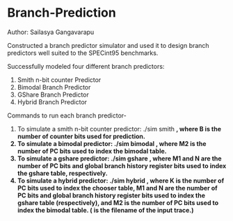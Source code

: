 # Branch-Prediction

Author: Sailasya Gangavarapu

Constructed a branch predictor simulator and used it to design branch predictors well suited to the SPECint95 benchmarks.

  
Successfully modeled four different branch predictors:
  1. Smith n-bit counter Predictor
  2. Bimodal Branch Predictor
  3. GShare Branch Predictor
  4. Hybrid Branch Predictor
  
Commands to run each branch predictor-

  1. To simulate a smith n-bit counter predictor: ./sim smith <B> <tracefile>, where B is the number of counter bits used for prediction.
  2. To simulate a bimodal predictor: ./sim bimodal <M2> <tracefile>, where M2 is the number of PC bits used to index the bimodal table.
  3. To simulate a gshare predictor: ./sim gshare <M1> <N> <tracefile>, where M1 and N are the number of PC bits and global branch history register bits used to 
     index the gshare table, respectively.
  4. To simulate a hybrid predictor: ./sim hybrid <K> <M1> <N> <M2> <tracefile>, where K is the number of PC bits used to index the chooser table, M1 
     and N are the number of PC bits and global branch history register bits used to index the gshare table (respectively), and M2 is the number of PC bits used to index      the bimodal table.
  (<tracefile> is the filename of the input trace.)
